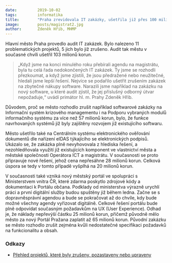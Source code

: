 ```yaml
---
date:         2019-10-02
tags:         informatika
title:        "Praha zrevidovala IT zakázky, ušetřila již přes 100 milionů korun"
image: 	      posts/magistrat2.jpg
author:       Zdeněk Hřib, MHMP
---
```


Hlavní město Praha provedlo audit IT zakázek. Bylo nalezeno 11 problematických projektů, 5 jich bylo již zrušeno. Audit tak městu v současné chvíli ušetřil 103 milionů korun.

> „Když jsme na konci minulého roku přebírali agendu na magistrátu, byla tu celá řada nedokončených IT zakázek. Ty jsme se rozhodli přezkoumat, a když jsme zjistili, že jsou předražené nebo neužitečné, hledali jsme lepší řešení. Nejvíce se podařilo ušetřit zrušením zakázek na zbytečné nákupy software. Narazili jsme například na zakázku na nový software, u které audit zjistil, že jej příslušný odborný útvar nepožaduje,“ uvádí primátor hl. m. Prahy Zdeněk Hřib.

Důvodem, proč se město rozhodlo zrušit například softwarové zakázky na Informační systém krizového managementu i na Podporu vybraných modulů informačního systému za více než 57 milionů korun, bylo, že funkce navrhovaných systémů již byly zajištěny rozvojem již existujícího softwaru.

Město ušetřilo také na Centrálním systému elektronického ověřování dokumentů dle nařízení eIDAS týkajícího se elektronických podpisů. Ukázalo se, že zakázka plně nevyhovovala z hlediska řešení, a nezohledňovala využití již existujících komponent ve vlastnictví města a městské společnosti Operátora ICT a magistrátu. V současnosti se proto připravuje nové řešení, jehož cena nepřesáhne 28 milionů korun. Celková úspora se tedy v tomto případě vyšplhá na 20 milionů korun.

V současnosti také vzniká nový městský portál ve spolupráci s Ministerstvem vnitra ČR, které zdarma poskytlo zdrojové kódy a dokumentaci k Portálu občana. Podklady od ministerstva výrazně urychlí práci a první digitální služby budou spuštěny již během ledna. Začne se s dopravněsprávní agendou a bude se pokračovat až do chvíle, kdy bude možné všechny agendy vyřizovat digitálně. Celkové řešení portálu bude plně odpovídat současným požadavkům na UX (User Experience). Odhad je, že náklady nepřevýší částku 25 milionů korun, přičemž původně mělo město za nový Portál Pražana zaplatit až 65 milionů korun. Původní zakázku se město rozhodlo zrušit zejména kvůli nedostatečné specifikaci požadavků na funkcionalitu a obsah.

### Odkazy

* [Přehled projektů, které byly zrušeny, pozastaveny nebo upraveny](https://a.pirati.cz/praha/pdf/prehled.pdf)
